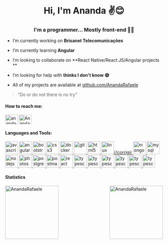 
<h1 align="center">Hi, I'm Ananda ✌️😊</h1>
<h3 align="center">I'm a programmer... Mostly front-end 👩‍💻</h3>

-  I’m currently working on **Brisanet Telecomunicações**

-  I’m currently learning **Angular**

-  I’m looking to collaborate on **React Native/React JS/Angular projects **

-  I’m looking for help with **thinks I don't know 😅**

- All of my projects are available at [github.com/AnandaRafaele](github.com/AnandaRafaele)

> "Do or do not there is no try"

#### How to reach me:
<p>
<a href="https://www.linkedin.com/in/ananda-rafaele-72ba55150/" target="blank"><img align="center" src="https://cdn.jsdelivr.net/npm/simple-icons@3.0.1/icons/linkedin.svg" alt="ananda-rafaele-72ba55150/" height="30" width="40" /></a>
<a href="https://www.instagram.com/nanda_rafaele/" target="blank"><img align="center" src="https://cdn.jsdelivr.net/npm/simple-icons@3.0.1/icons/instagram.svg" alt="Ananda/" height="30" width="40" /></a>
</p>

#### Languages and Tools:
<p align="left">
  <img src="https://xesque.rocketseat.dev/platform/tech/javascript.svg" alt="javascript" width="40" height="40"/> 
</a>

<a href="https://angular.io" target="_blank">
  <img src="https://xesque.rocketseat.dev/platform/tech/angularjs.svg" alt="angularjs" width="40" height="40"/>
</a>

<a href="https://getbootstrap.com" target="_blank">
  <img src="https://xesque.rocketseat.dev/platform/tech/bootstrap.svg" alt="bootstrap" width="40" height="40"/>
</a>

<a href="https://www.w3schools.com/css/" target="_blank">
  <img src="https://xesque.rocketseat.dev/platform/tech/css3.svg" alt="css3" width="40" height="40"/>
</a>

<a href="https://www.docker.com/" target="_blank">
  <img src="https://xesque.rocketseat.dev/platform/tech/docker.svg" alt="docker" width="40" height="40"/>
</a>

<a href="https://git-scm.com/" target="_blank"> 
  <img src="https://xesque.rocketseat.dev/platform/tech/git.svg" alt="git" width="40" height="40"/> 
</a>

<a href="https://www.w3.org/html/" target="_blank">
  <img src="https://xesque.rocketseat.dev/platform/tech/html5.svg" alt="html5" width="40" height="40"/>
</a>

<a href="https://www.linux.org/" target="_blank">
  <img src="https://cdn.iconscout.com/icon/free/png-512/linux-17-570099.png" alt="linux" width="40" height="40"/>//corrigir
</a>

<a href="https://www.mongodb.com/" target="_blank"> 
  <img src="https://xesque.rocketseat.dev/platform/tech/mongodb.svg" alt="mongodb" width="40" height="40"/> 
</a> 

<a href="https://www.mysql.com/" target="_blank"> 
  <img src="https://xesque.rocketseat.dev/platform/tech/mysql.svg" alt="mysql" width="40" height="40"/> 
</a> 

<a href="https://nodejs.org" target="_blank"> 
  <img src="https://xesque.rocketseat.dev/platform/tech/node.svg" alt="nodejs" width="40" height="40"/> 
</a>

<a href="https://www.photoshop.com/en" target="_blank">
  <img src="https://xesque.rocketseat.dev/platform/tech/photoshop.svg" alt="photoshop" width="40" height="40"/>
</a>

<a href="https://www.postgresql.org" target="_blank">
  <img src="https://xesque.rocketseat.dev/platform/tech/postgresql.svg" alt="postgresql" width="40" height="40"/> 
</a> 

<a href="https://postman.com" target="_blank">
  <img src="https://xesque.rocketseat.dev/platform/tech/postman.svg" alt="postman" width="40" height="40"/>
</a> 

<a href="https://reactjs.org/" target="_blank"> 
  <img src="https://xesque.rocketseat.dev/platform/tech/reactjs.svg" alt="react" width="40" height="40"/> 
</a> 

<a href="https://www.typescriptlang.org/" target="_blank"> 
  <img src="https://xesque.rocketseat.dev/platform/tech/typescript.svg" alt="typescript" width="40" height="40"/>
</a> 

<a href="https://reactnative.dev/" target="_blank"> 
  <img src="https://xesque.rocketseat.dev/platform/tech/react-native.svg" alt="typescript" width="40" height="40"/>
</a> 

<a href="https://flutter.dev/" target="_blank"> 
  <img src="https://xesque.rocketseat.dev/platform/tech/flutter.svg" alt="typescript" width="40" height="40"/>
</a> 

<a href="https://git-scm.com/" target="_blank"> 
  <img src="https://xesque.rocketseat.dev/platform/tech/git.svg" alt="typescript" width="40" height="40"/>
</a> 

<a href="https://www.heroku.com/" target="_blank"> 
  <img src="https://xesque.rocketseat.dev/platform/tech/heroku.svg" alt="typescript" width="40" height="40"/>
</a> 

<a href="https://redux.js.org/" target="_blank"> 
  <img src="https://xesque.rocketseat.dev/platform/redux/git.svg" alt="typescript" width="40" height="40"/>
</a> 

</p>

#### Statistics

<img align="left" height="170" src="https://github-readme-stats.vercel.app/api/top-langs?username=AnandaRafaele&show_icons=true&locale=en&layout=compact" alt="AnandaRafaele" />
<img  align="right" height="170" src="https://github-readme-stats.vercel.app/api?username=AnandaRafaele&show_icons=true&locale=en" alt="AnandaRafaele" /></p>
